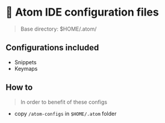 # :notebook: Atom IDE configuration files
> Base directory: $HOME/.atom/

## Configurations included
* Snippets
* Keymaps

## How to
> In order to benefit of these configs
* copy `/atom-configs` in `$HOME/.atom` folder
